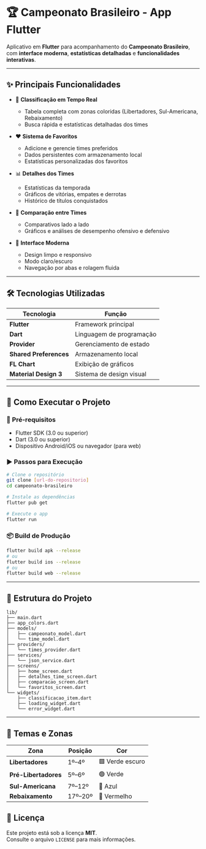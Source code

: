 # 🏆 Campeonato Brasileiro - App Flutter

Aplicativo em **Flutter** para acompanhamento do **Campeonato Brasileiro**, com **interface moderna**, **estatísticas detalhadas** e **funcionalidades interativas**.

---

## ✨ Principais Funcionalidades

- 🏅 **Classificação em Tempo Real**
  - Tabela completa com zonas coloridas (Libertadores, Sul-Americana, Rebaixamento)
  - Busca rápida e estatísticas detalhadas dos times

- ❤️ **Sistema de Favoritos**
  - Adicione e gerencie times preferidos
  - Dados persistentes com armazenamento local
  - Estatísticas personalizadas dos favoritos

- 📊 **Detalhes dos Times**
  - Estatísticas da temporada
  - Gráficos de vitórias, empates e derrotas
  - Histórico de títulos conquistados

- 🔄 **Comparação entre Times**
  - Comparativos lado a lado
  - Gráficos e análises de desempenho ofensivo e defensivo

- 🎨 **Interface Moderna**
  - Design limpo e responsivo
  - Modo claro/escuro
  - Navegação por abas e rolagem fluida

---

## 🛠️ Tecnologias Utilizadas

| Tecnologia | Função |
|-------------|--------|
| **Flutter** | Framework principal |
| **Dart** | Linguagem de programação |
| **Provider** | Gerenciamento de estado |
| **Shared Preferences** | Armazenamento local |
| **FL Chart** | Exibição de gráficos |
| **Material Design 3** | Sistema de design visual |

---

## 🚀 Como Executar o Projeto

### 🔧 Pré-requisitos
- Flutter SDK (3.0 ou superior)
- Dart (3.0 ou superior)
- Dispositivo Android/iOS ou navegador (para web)

### ▶️ Passos para Execução

```bash
# Clone o repositório
git clone [url-do-repositorio]
cd campeonato-brasileiro

# Instale as dependências
flutter pub get

# Execute o app
flutter run
```

### 📦 Build de Produção

```bash
flutter build apk --release
# ou
flutter build ios --release
# ou
flutter build web --release
```

---

## 📁 Estrutura do Projeto

```
lib/
├── main.dart
├── app_colors.dart
├── models/
│   ├── campeonato_model.dart
│   └── time_model.dart
├── providers/
│   └── times_provider.dart
├── services/
│   └── json_service.dart
├── screens/
│   ├── home_screen.dart
│   ├── detalhes_time_screen.dart
│   ├── comparacao_screen.dart
│   └── favoritos_screen.dart
└── widgets/
    ├── classificacao_item.dart
    ├── loading_widget.dart
    └── error_widget.dart
```

---

## 🎨 Temas e Zonas

| Zona | Posição | Cor |
|------|----------|-----|
| **Libertadores** | 1º–4º | 🟩 Verde escuro |
| **Pré-Libertadores** | 5º–6º | 🟢 Verde |
| **Sul-Americana** | 7º–12º | 🔵 Azul |
| **Rebaixamento** | 17º–20º | 🔴 Vermelho |


## 📄 Licença

Este projeto está sob a licença **MIT**.  
Consulte o arquivo `LICENSE` para mais informações.


